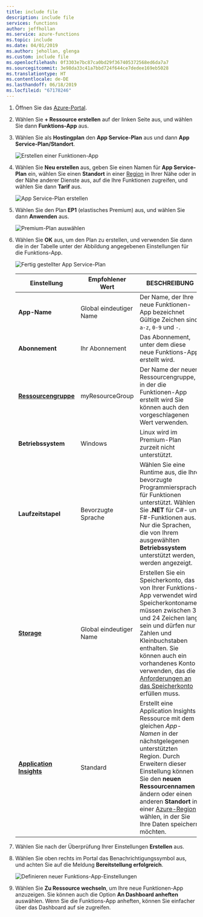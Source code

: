 ```yaml
---
title: include file
description: include file
services: functions
author: jeffhollan
ms.service: azure-functions
ms.topic: include
ms.date: 04/01/2019
ms.author: jehollan, glenga
ms.custom: include file
ms.openlocfilehash: 0f3303e7bc87ca0bd29f367405372568ed6da7a7
ms.sourcegitcommit: 3e98da33c41a7bbd724f644ce7dedee169eb5028
ms.translationtype: HT
ms.contentlocale: de-DE
ms.lasthandoff: 06/18/2019
ms.locfileid: "67178246"
---
```

1. Öffnen Sie das [Azure-Portal](https://portal.azure.com).

1. Wählen Sie **+ Ressource erstellen** auf der linken Seite aus, und wählen Sie dann **Funktions-App** aus.

1. Wählen Sie als **Hostingplan** den **App Service-Plan** aus und dann **App Service-Plan/Standort**.

    ![Erstellen einer Funktionen-App](./media/functions-premium-create/create-function-app-resource.png)

1. Wählen Sie **Neu erstellen** aus, geben Sie einen Namen für **App Service-Plan** ein, wählen Sie einen **Standort** in einer [Region](https://azure.microsoft.com/regions/) in Ihrer Nähe oder in der Nähe anderer Dienste aus, auf die Ihre Funktionen zugreifen, und wählen Sie dann **Tarif** aus.

    ![App Service-Plan erstellen](./media/functions-premium-create/new-app-service-plan.png)

1. Wählen Sie den Plan **EP1** (elastisches Premium) aus, und wählen Sie dann **Anwenden** aus.

    ![Premium-Plan auswählen](./media/functions-premium-create/hosting-plan.png) 

1. Wählen Sie **OK** aus, um den Plan zu erstellen, und verwenden Sie dann die in der Tabelle unter der Abbildung angegebenen Einstellungen für die Funktions-App. 

    ![Fertig gestellter App Service-Plan](./media/functions-premium-create/create-function-app.png)  

    | Einstellung      | Empfohlener Wert  | BESCHREIBUNG                                        |
    | ------------ |  ------- | -------------------------------------------------- |
    | **App-Name** | Global eindeutiger Name | Der Name, der Ihre neue Funktionen-App bezeichnet Gültige Zeichen sind `a-z`, `0-9` und `-`.  | 
    | **Abonnement** | Ihr Abonnement | Das Abonnement, unter dem diese neue Funktions-App erstellt wird. |
    | **[Ressourcengruppe](../articles/azure-resource-manager/resource-group-overview.md)** |  myResourceGroup | Der Name der neuen Ressourcengruppe, in der die Funktionen-App erstellt wird Sie können auch den vorgeschlagenen Wert verwenden. |
    | **Betriebssystem** | Windows | Linux wird im Premium-Plan zurzeit nicht unterstützt. |
    | **Laufzeitstapel** | Bevorzugte Sprache | Wählen Sie eine Runtime aus, die Ihre bevorzugte Programmiersprache für Funktionen unterstützt. Wählen Sie **.NET** für C#- und F#-Funktionen aus. Nur die Sprachen, die von Ihrem ausgewählten **Betriebssystem** unterstützt werden, werden angezeigt. |
    | **[Storage](../articles/storage/common/storage-quickstart-create-account.md)** |  Global eindeutiger Name |  Erstellen Sie ein Speicherkonto, das von Ihrer Funktions-App verwendet wird. Speicherkontonamen müssen zwischen 3 und 24 Zeichen lang sein und dürfen nur Zahlen und Kleinbuchstaben enthalten. Sie können auch ein vorhandenes Konto verwenden, das die [Anforderungen an das Speicherkonto](../articles/azure-functions/functions-scale.md#storage-account-requirements) erfüllen muss. |
    | **[Application Insights](../articles/azure-functions/functions-monitoring.md)** | Standard | Erstellt eine Application Insights-Ressource mit dem gleichen *App-Namen* in der nächstgelegenen unterstützten Region. Durch Erweitern dieser Einstellung können Sie den **neuen Ressourcennamen** ändern oder einen anderen **Standort** in einer [Azure-Region](https://azure.microsoft.com/global-infrastructure/geographies/) wählen, in der Sie Ihre Daten speichern möchten. |

1. Wählen Sie nach der Überprüfung Ihrer Einstellungen **Erstellen** aus.

1. Wählen Sie oben rechts im Portal das Benachrichtigungssymbol aus, und achten Sie auf die Meldung **Bereitstellung erfolgreich**.

    ![Definieren neuer Funktions-App-Einstellungen](./media/functions-premium-create/function-app-create-notification.png)

1. Wählen Sie **Zu Ressource wechseln**, um Ihre neue Funktionen-App anzuzeigen. Sie können auch die Option **An Dashboard anheften** auswählen. Wenn Sie die Funktions-App anheften, können Sie einfacher über das Dashboard auf sie zugreifen.